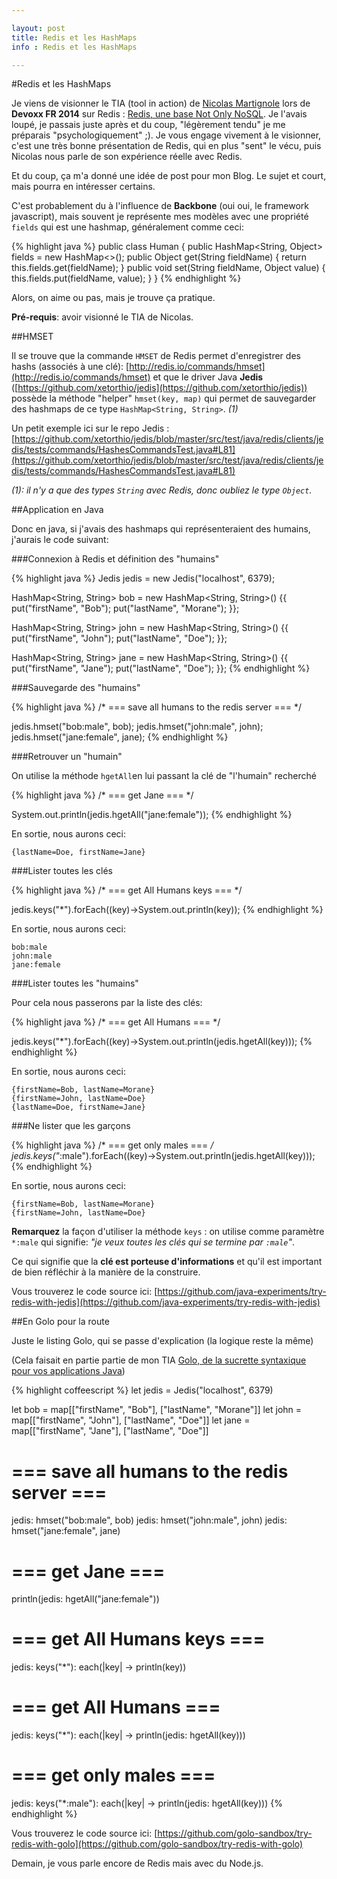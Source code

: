 ```yaml
---

layout: post
title: Redis et les HashMaps
info : Redis et les HashMaps

---
```


#Redis et les HashMaps

Je viens de visionner le TIA (tool in action) de [Nicolas Martignole](https://twitter.com/nmartignole) lors de **Devoxx FR 2014** sur Redis : [Redis, une base Not Only NoSQL](http://parleys.com/play/535e4ed8e4b03397a8eee8d4/chapter0/about). Je l'avais loupé, je passais juste après et du coup, "légèrement tendu" je me préparais "psychologiquement" ;). Je vous engage vivement à le visionner, c'est une très bonne présentation de Redis, qui en plus "sent" le vécu, puis Nicolas nous parle de son expérience réelle avec Redis.

Et du coup, ça m'a donné une idée de post pour mon Blog. Le sujet et court, mais pourra en intéresser certains.

C'est probablement du à l'influence de **Backbone** (oui oui, le framework javascript), mais souvent je représente mes modèles avec une propriété `fields` qui est une hashmap, généralement comme ceci:

{% highlight java %}
public class Human {
  public HashMap<String, Object> fields = new HashMap<>();
  public Object get(String fieldName) { return this.fields.get(fieldName); }
  public void set(String fieldName, Object value) { this.fields.put(fieldName, value); }
}
{% endhighlight %}

Alors, on aime ou pas, mais je trouve ça pratique.

**Pré-requis**: avoir visionné le TIA de Nicolas.

##HMSET

Il se trouve que la commande `HMSET` de Redis permet d'enregistrer des hashs (associés à une clé): [http://redis.io/commands/hmset](http://redis.io/commands/hmset) et que le driver Java **Jedis** ([https://github.com/xetorthio/jedis](https://github.com/xetorthio/jedis)) possède la méthode "helper" `hmset(key, map)` qui permet de sauvegarder des hashmaps de ce type `HashMap<String, String>`. *(1)*

Un petit exemple ici sur le repo Jedis : [https://github.com/xetorthio/jedis/blob/master/src/test/java/redis/clients/jedis/tests/commands/HashesCommandsTest.java#L81](https://github.com/xetorthio/jedis/blob/master/src/test/java/redis/clients/jedis/tests/commands/HashesCommandsTest.java#L81) 

*(1): il n'y a que des types `String` avec Redis, donc oubliez le type `Object`.*

##Application en Java

Donc en java, si j'avais des hashmaps qui représenteraient des humains, j'aurais le code suivant:

###Connexion à Redis et définition des "humains"

{% highlight java %}
Jedis jedis = new Jedis("localhost", 6379);

HashMap<String, String> bob = new HashMap<String, String>() {{
  put("firstName", "Bob");
  put("lastName", "Morane");
}};

HashMap<String, String> john = new HashMap<String, String>() {{
  put("firstName", "John");
  put("lastName", "Doe");
}};

HashMap<String, String> jane = new HashMap<String, String>() {{
  put("firstName", "Jane");
  put("lastName", "Doe");
}};
{% endhighlight %}

###Sauvegarde des "humains"

{% highlight java %}
/* === save all humans to the redis server === */

jedis.hmset("bob:male", bob);
jedis.hmset("john:male", john);
jedis.hmset("jane:female", jane);
{% endhighlight %}

###Retrouver un "humain"

On utilise la méthode `hgetAll`en lui passant la clé de "l'humain" recherché

{% highlight java %}
/* === get Jane === */

System.out.println(jedis.hgetAll("jane:female"));
{% endhighlight %}

En sortie, nous aurons ceci:

    {lastName=Doe, firstName=Jane}

###Lister toutes les clés

{% highlight java %}
/* === get All Humans keys === */

jedis.keys("*").forEach((key)->System.out.println(key));
{% endhighlight %}

En sortie, nous aurons ceci:

    bob:male
    john:male
    jane:female

###Lister toutes les "humains"

Pour cela nous passerons par la liste des clés:

{% highlight java %}
/* === get All Humans === */

jedis.keys("*").forEach((key)->System.out.println(jedis.hgetAll(key)));
{% endhighlight %}

En sortie, nous aurons ceci:

    {firstName=Bob, lastName=Morane}
    {firstName=John, lastName=Doe}
    {lastName=Doe, firstName=Jane}

###Ne lister que les garçons

{% highlight java %}
/* === get only males === */
jedis.keys("*:male").forEach((key)->System.out.println(jedis.hgetAll(key)));
{% endhighlight %}

En sortie, nous aurons ceci:

    {firstName=Bob, lastName=Morane}
    {firstName=John, lastName=Doe}

**Remarquez** la façon d'utiliser la méthode `keys` : on utilise comme paramètre `*:male` qui signifie: *"je veux toutes les clés qui se termine par `:male`"*.

Ce qui signifie que la **clé est porteuse d'informations** et qu'il est important de bien réfléchir à la manière de la construire.


Vous trouverez le code source ici: [https://github.com/java-experiments/try-redis-with-jedis](https://github.com/java-experiments/try-redis-with-jedis)

##En Golo pour la route

Juste le listing Golo, qui se passe d'explication (la logique reste la même)

(Cela faisait en partie partie de mon TIA [Golo, de la sucrette syntaxique pour vos applications Java](http://cfp.devoxx.fr/devoxxfr2014/talk/HUY-998/Golo,%20de%20la%20sucrette%20syntaxique%20pour%20vos%20applications%20Java))

{% highlight coffeescript %}
let jedis = Jedis("localhost", 6379)

let bob = map[["firstName", "Bob"], ["lastName", "Morane"]]
let john = map[["firstName", "John"], ["lastName", "Doe"]]
let jane = map[["firstName", "Jane"], ["lastName", "Doe"]]

# === save all humans to the redis server ===

jedis: hmset("bob:male", bob)
jedis: hmset("john:male", john)
jedis: hmset("jane:female", jane)

# === get Jane ===

println(jedis: hgetAll("jane:female"))

# === get All Humans keys ===

jedis: keys("*"): each(|key| -> println(key))

# === get All Humans ===

jedis: keys("*"): each(|key| -> println(jedis: hgetAll(key)))

# === get only males ===

jedis: keys("*:male"): each(|key| -> println(jedis: hgetAll(key)))
{% endhighlight %}

Vous trouverez le code source ici: [https://github.com/golo-sandbox/try-redis-with-golo](https://github.com/golo-sandbox/try-redis-with-golo)

Demain, je vous parle encore de Redis mais avec du Node.js.


